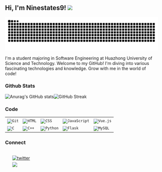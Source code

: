 ## Hi, I'm Ninestates9! <img src="https://media.giphy.com/media/mGcNjsfWAjY5AEZNw6/giphy.gif" width="50">
<picture>
  <source media="(prefers-color-scheme: dark)" srcset="https://raw.githubusercontent.com/Ninestates9/Ninestates9/output/github-contribution-grid-snake-dark.svg">
  <source media="(prefers-color-scheme: light)" srcset="https://raw.githubusercontent.com/Ninestates9/Ninestates9/output/github-contribution-grid-snake.svg">
  <img alt="github contribution grid snake animation" src="https://raw.githubusercontent.com/Ninestates9/Ninestates9/output/github-contribution-grid-snake.svg">
</picture>  

I'm a student majoring in Software Engineering at Huazhong University of Science and Technology. Welcome to my GitHub! I'm diving into various fascinating technologies and knowledge. Grow with me in the world of code!
### Github Stats  
![Anurag's GitHub stats](https://github-readme-stats.vercel.app/api?username=Ninestates9)![GitHub Streak](https://streak-stats.demolab.com/?user=Ninestates9)  
### Code  
<div align="center">
	<table>
		<tr>
			<td><code><img width="50" src="https://user-images.githubusercontent.com/25181517/192108372-f71d70ac-7ae6-4c0d-8395-51d8870c2ef0.png" alt="Git" title="Git"/></code></td>
			<td><code><img width="50" src="https://user-images.githubusercontent.com/25181517/192158954-f88b5814-d510-4564-b285-dff7d6400dad.png" alt="HTML" title="HTML"/></code></td>
			<td><code><img width="50" src="https://user-images.githubusercontent.com/25181517/183898674-75a4a1b1-f960-4ea9-abcb-637170a00a75.png" alt="CSS" title="CSS"/></code></td>
			<td><code><img width="50" src="https://user-images.githubusercontent.com/25181517/117447155-6a868a00-af3d-11eb-9cfe-245df15c9f3f.png" alt="JavaScript" title="JavaScript"/></code></td>
			<td><code><img width="50" src="https://user-images.githubusercontent.com/25181517/117448124-a2da9800-af3e-11eb-85d2-bd1b69b65603.png" alt="Vue.js" title="Vue.js"/></code></td>
		</tr>
		<tr>
			<td><code><img width="50" src="https://user-images.githubusercontent.com/25181517/192106070-46255bcf-65e6-4c6b-a296-bf8d0d8fb2a7.png" alt="C" title="C"/></code></td>
			<td><code><img width="50" src="https://user-images.githubusercontent.com/25181517/192106073-90fffafe-3562-4ff9-a37e-c77a2da0ff58.png" alt="C++" title="C++"/></code></td>
			<td><code><img width="50" src="https://user-images.githubusercontent.com/25181517/183423507-c056a6f9-1ba8-4312-a350-19bcbc5a8697.png" alt="Python" title="Python"/></code></td>
			<td><code><img width="50" src="https://user-images.githubusercontent.com/25181517/183423775-2276e25d-d43d-4e58-890b-edbc88e915f7.png" alt="Flask" title="Flask"/></code></td>
			<td><code><img width="50" src="https://user-images.githubusercontent.com/25181517/183896128-ec99105a-ec1a-4d85-b08b-1aa1620b2046.png" alt="MySQL" title="MySQL"/></code></td>
		</tr>
	</table>
</div>  

### Connect  
<div align='left'>
  <ul>
    <br>
    <a href="weixin://contacts/profile/18736599391" target="_blank">
      <img src="https://img.shields.io/badge/WeChat:  18736599391-%2300acee.svg?color=1DA1F2&style=for-the-badge&logo=wechat&logoColor=white" alt=twitter style="margin-bottom: 5px;"/>
    </a>
    <br>
    <a href="mailto:ns.donglin.wu@qq.com" target="_blank">
      <img src="https://img.shields.io/badge/Mail:  DonglinWu-%23EA4335.svg?style=for-the-badge&logo=gmail&logoColor=white" t=mail style="margin-bottom: 5px;" />
    </a>
  </ul>
</div>


